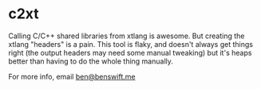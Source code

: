 # c2xt

Calling C/C++ shared libraries from xtlang is awesome. But creating the xtlang
"headers" is a pain. This tool is flaky, and doesn't always get things right
(the output headers may need some manual tweaking) but it's heaps better than
having to do the whole thing manually.

For more info, email <ben@benswift.me>
